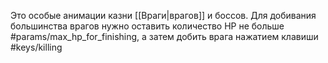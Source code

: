 Это особые анимации казни [[Враги|врагов]] и боссов. Для добивания большинства врагов нужно оставить количество  HP не больше #params/max_hp_for_finishing, а затем добить врага нажатием клавиши #keys/killing 